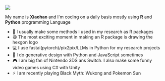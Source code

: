 <!--
**billbillbilly/billbillbilly** is a ✨ _special_ ✨ repository because its `README.md` (this file) appears on your GitHub profile.

Here are some ideas to get you started:

- 🔭 I’m currently working on ...
- 🌱 I’m currently learning ...
- 👯 I’m looking to collaborate on ...
- 🤔 I’m looking for help with ...
- 💬 Ask me about ...
- 📫 How to reach me: ...
- 😄 Pronouns: ...
- ⚡ Fun fact: ...
-->

[![](https://views.whatilearened.today/views/github/billbillbilly/billbillbilly.svg)](http://github.com/billbillbilly/billbillbilly)

My name is **Xiaohao** and I'm coding on a daily basis mostly using **R** and **Python** programming Language
- 💬 I usually make some methods I used in my research as R packages
- 😄 The most exciting moment in making an R package is drawing the hexgon logo
- 💻 I use fastai(pytorch)/pix2pix/LLMs in Python for my research projects
- 🎨 I do generative design with Python and JavaScript sometimes
- 🎮 I am big fan of Nintendo 3DS ans Switch. I also make some funny video games using C# with Unity
- ⚡ I am recently playing Black Myth: Wukong and Pokemon Sun

<!--
<a href="https://github.com/billbillbilly/billbillbilly">
  <img align="center" src="https://github-readme-stats.vercel.app/api/top-langs/?username=billbillbilly&hide=C&title_color=ffffff&text_color=c9cacc&icon_color=2bbc8a&bg_color=1d1f21" />
</a>
<a href="https://github.com/billbillbilly/billbillbilly">
  <img align="center" src="https://github-readme-stats.vercel.app/api?username=billbillbilly&show_icons=true&line_height=27&count_private=true&title_color=ffffff&text_color=c9cacc&icon_color=2bbc8a&bg_color=1d1f21" alt="xiaohao's GitHub Stats" />
</a>
-->
